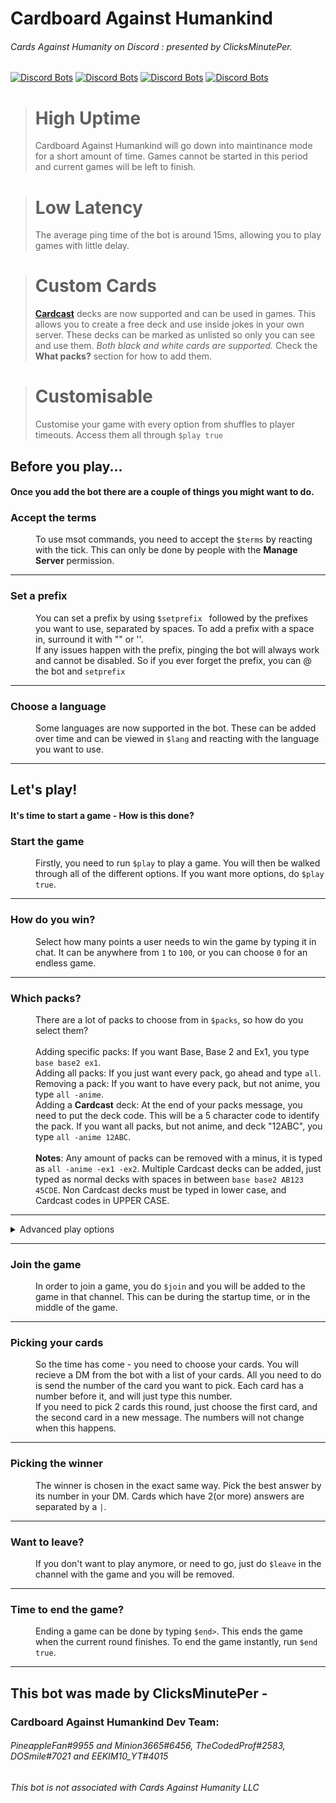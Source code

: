 # Cardboard Against Humankind
###### *Cards Against Humanity on Discord : presented by ClicksMinutePer.*


[![Discord Bots](https://top.gg/api/widget/status/679361555732627476.svg?noavatar=true)](https://discord.gg/bPaNnxe)
[![Discord Bots](https://top.gg/api/widget/servers/679361555732627476.svg?noavatar=true)](https://discordapp.com/oauth2/authorize?client_id=679361555732627476&scope=bot&permissions=130048)
[![Discord Bots](https://top.gg/api/widget/upvotes/679361555732627476.svg?noavatar=true)](https://top.gg/bot/679361555732627476/vote)
[![Discord Bots](https://top.gg/api/widget/lib/679361555732627476.svg?noavatar=true)](https://discordpy.readthedocs.io/en/latest/)

> **High Uptime** 
> ====
> Cardboard Against Humankind will go down into maintinance mode for a short amount of time. Games cannot be started in this period 
> and current games will be left to finish.


> **Low Latency** 
> ====
> The average ping time of the bot is around 15ms, allowing you to play games with little delay.


> **Custom Cards** 
> ====
> **[Cardcast](https://cardcastgame.com/)** decks are now supported and can be used in games. This allows you to create a free deck
> and use inside jokes in your own server. These decks can be marked as unlisted so only you can see and use them.
> *Both black and white cards are supported.* Check the **What packs?** section for how to add them.


> **Customisable**
> ====
> Customise your game with every option from shuffles to player timeouts. Access them all through `$play true`


## Before you play...
#### Once you add the bot there are a couple of things you might want to do.

<dl>
  <dt><h3>Accept the terms</h3></dt>
  <dd>To use msot commands, you need to accept the <code>$terms</code> by reacting with the tick. This can only be done by people with the <b>Manage Server</b> permission.</dd>
  <hr>
  <dt><h3>Set a prefix</h3></dt>
  <dd>You can set a prefix by using <code>$setprefix </code> followed by the prefixes you want to use, separated by spaces. To add a prefix with a space in, surround it with "" or ''.<br>
  If any issues happen with the prefix, pinging the bot will always work and cannot be disabled. So if you ever forget the prefix, you can @ the bot and <code>setprefix</code></dd>
  <hr>
  <dt><h3>Choose a language</h3></dt>
  <dd>Some languages are now supported in the bot. These can be added over time and can be viewed in <code>$lang</code> and reacting with the language you want to use.</dd>
</dl>

<hr>

## Let's play!
#### It's time to start a game - How is this done?

<dl>
  <dt>
    <h3>
      Start the game
    </h3>
  </dt>
  <dd>
    Firstly, you need to run <code>$play</code> to play a game. You will then be walked through all of the different options. If you want more options, do <code>$play true</code>.
  </dd>
  <hr>
  <dt><h3>How do you win?</h3></dt>
  <dd>Select how many points a user needs to win the game by typing it in chat. It can be anywhere from <code>1</code> to <code>100</code>, or you can choose <code>0</code> for an endless game.</dd>
  <hr>
  <dt>
    <h3>
      Which packs?
    </h3>
  </dt>
  <dd>
    There are a lot of packs to choose from in <code>$packs</code>, so how do you select them?<br><br>
    Adding specific packs: If you want Base, Base 2 and Ex1, you type <code>base base2 ex1</code>.<br>
    Adding all packs: If you just want every pack, go ahead and type <code>all</code>.<br>
    Removing a pack: If you want to have every pack, but not anime, you type <code>all -anime</code>.<br>
    Adding a <b>Cardcast</b> deck: At the end of your packs message, you need to put the deck code. This will be a 5 character code to identify the pack. If you want all packs, but not anime, and deck "12ABC", you type <code>all -anime 12ABC</code>.<br><br>
    <b>Notes</b>: Any amount of packs can be removed with a minus, it is typed as <code>all -anime -ex1 -ex2</code>. Multiple Cardcast decks can be added, just typed as normal decks with spaces in between <code>base base2 AB123 45CDE</code>. Non Cardcast decks must be typed in lower case, and Cardcast codes in UPPER CASE.
  </dd>
  <hr>
  <details>
    <summary>
      Advanced play options
    </summary>
    <h4>Can we train out bot?</h4> - Type <code>yes</code> or <code>no</code> to choose if we can use your game to train bots.<br>
    <h4>Want it to be anonymous?</h4> - Type <code>yes</code> or <code>no</code> to choose if the winners and leaderboard should be hidden until the end.<br>
    <h4>How big should your hand be?</h4> - Type a number from 1 to 25 to choose how many cards each player chooses from.<br>
    <h4>How many rounds should I end after?</h4> - Type a number from 0 to 200 to choose how many rounds there should be. 0 rounds means there is no limit.<br>
    <h4>How many times would you like to be able to shuffle?</h4> - 0 to 50, allows users to do <code>$shuffle</code> in the chat to get rid of all of their cards and get new ones.<br>
    <h4>How long should you get to pick your cards?</h4> - 10 to 600 seconds, the amount of time before a player is kicked for innactivity when picking their cards.<br>
    <h4>How long should the tsar get to pick the best card?</h4> - 10 to 600 seconds, the amount of time the tsar has before being kicked for innactivity when picking the winner.<br></dd>
    <h4>How long should we wait between rounds?</h4> - A number from 0 to 150 seconds. Tells the bot how long to wait before starting another round when the winner is picked.<br>
  </details>
  <hr>
  <dt><h3>Join the game</h3></dt>
  <dd>
    In order to join a game, you do <code>$join</code> and you will be added to the game in that channel. This can be during the startup time, or in the middle of the game.
  </dd>
  <hr>
  <dt><h3>Picking your cards</h3></dt>
  <dd>
    So the time has come - you need to choose your cards. You will recieve a DM from the bot with a list of your cards. All you need to do is send the number of the card you want to pick. Each card has a number before it, and will just type this number.<br>
    If you need to pick 2 cards this round, just choose the first card, and the second card in a new message. The numbers will not change when this happens.
  </dd>
  <hr>
  <dt><h3>Picking the winner</h3></dt>
  <dd>
    The winner is chosen in the exact same way. Pick the best answer by its number in your DM. Cards which have 2(or more) answers are separated by a <code>|</code>.
  </dd>
  <hr>
  <dt><h3>Want to leave?</h3></dt>
  <dd>
    If you don't want to play anymore, or need to go, just do <code>$leave</code> in the channel with the game and you will be removed.
  </dd>
  <hr>
  <dt><h3>Time to end the game?</h3></dt>
  <dd>
    Ending a game can be done by typing <code>$end></code>. This ends the game when the current round finishes. To end the game instantly, run <code>$end true</code>.
  </dd>
</dl>

<hr>

## This bot was made by ClicksMinutePer - 
### Cardboard Against Humankind Dev Team:
###### *PineappleFan#9955 and Minion3665#6456, TheCodedProf#2583, DOSmile#7021 and EEKIM10_YT#4015*

*This bot is not associated with Cards Against Humanity LLC*
